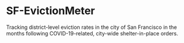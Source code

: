# SF-EvictionMeter
Tracking district-level eviction rates in the city of San Francisco in the months following COVID-19-related, city-wide shelter-in-place orders. 




